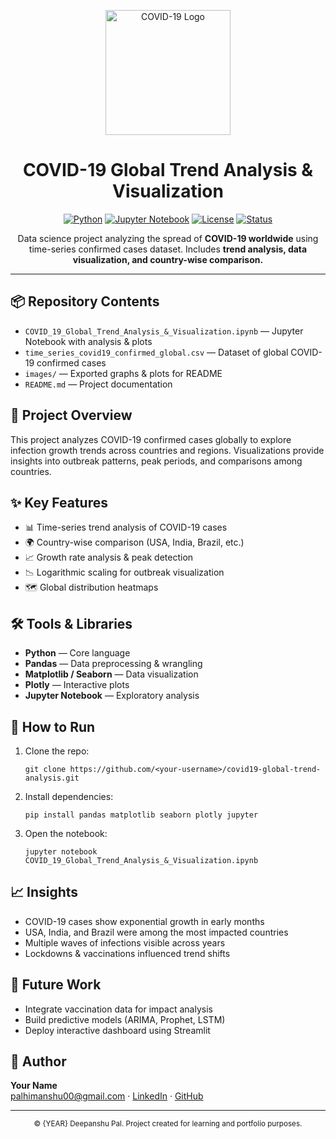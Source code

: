 <!-- Project Header -->
<p align="center">
  <img src="https://upload.wikimedia.org/wikipedia/commons/8/82/Coronavirus_SARS-CoV-2.png" alt="COVID-19 Logo" width="200"/>
</p>

<h1 align="center">COVID-19 Global Trend Analysis & Visualization</h1>

<p align="center">
  <a href="#"><img alt="Python" src="https://img.shields.io/badge/Python-3.9-blue"></a>
  <a href="#"><img alt="Jupyter Notebook" src="https://img.shields.io/badge/Notebook-Jupyter-orange"></a>
  <a href="#"><img alt="License" src="https://img.shields.io/badge/License-MIT-green"></a>
  <a href="#"><img alt="Status" src="https://img.shields.io/badge/Status-Active-success"></a>
</p>

<p align="center">
  Data science project analyzing the spread of <b>COVID-19 worldwide</b> using time-series confirmed cases dataset.  
  Includes <b>trend analysis, data visualization, and country-wise comparison.</b>
</p>

<hr/>

<h2>📦 Repository Contents</h2>

<ul>
  <li><code>COVID_19_Global_Trend_Analysis_&_Visualization.ipynb</code> — Jupyter Notebook with analysis & plots</li>
  <li><code>time_series_covid19_confirmed_global.csv</code> — Dataset of global COVID-19 confirmed cases</li>
  <li><code>images/</code> — Exported graphs & plots for README</li>
  <li><code>README.md</code> — Project documentation</li>
</ul>

<h2>🧭 Project Overview</h2>

<p>
This project analyzes COVID-19 confirmed cases globally to explore infection growth trends across countries and regions.  
Visualizations provide insights into outbreak patterns, peak periods, and comparisons among countries.
</p>

<h2>✨ Key Features</h2>

<ul>
  <li>📊 Time-series trend analysis of COVID-19 cases</li>
  <li>🌍 Country-wise comparison (USA, India, Brazil, etc.)</li>
  <li>📈 Growth rate analysis & peak detection</li>
  <li>📉 Logarithmic scaling for outbreak visualization</li>
  <li>🗺️ Global distribution heatmaps</li>
</ul>

<h2>🛠️ Tools & Libraries</h2>

<ul>
  <li><b>Python</b> — Core language</li>
  <li><b>Pandas</b> — Data preprocessing & wrangling</li>
  <li><b>Matplotlib / Seaborn</b> — Data visualization</li>
  <li><b>Plotly</b> — Interactive plots</li>
  <li><b>Jupyter Notebook</b> — Exploratory analysis</li>
</ul>

<h2>🚀 How to Run</h2>

<ol>
  <li>Clone the repo:
    <pre><code>git clone https://github.com/&lt;your-username&gt;/covid19-global-trend-analysis.git</code></pre>
  </li>
  <li>Install dependencies:
    <pre><code>pip install pandas matplotlib seaborn plotly jupyter</code></pre>
  </li>
  <li>Open the notebook:
    <pre><code>jupyter notebook COVID_19_Global_Trend_Analysis_&_Visualization.ipynb</code></pre>
  </li>
</ol>

<h2>📈 Insights</h2>

<ul>
  <li>COVID-19 cases show exponential growth in early months</li>
  <li>USA, India, and Brazil were among the most impacted countries</li>
  <li>Multiple waves of infections visible across years</li>
  <li>Lockdowns & vaccinations influenced trend shifts</li>
</ul>

<h2>📌 Future Work</h2>

<ul>
  <li>Integrate vaccination data for impact analysis</li>
  <li>Build predictive models (ARIMA, Prophet, LSTM)</li>
  <li>Deploy interactive dashboard using Streamlit</li>
</ul>

<h2>👤 Author</h2>

<p>
<strong>Your Name</strong><br/>
<a href="mailto:palhimasnhu00@gmail.com">palhimanshu00@gmail.com</a> · 
<a href="https://www.linkedin.com/in/deepanshu-pal">LinkedIn</a> · 
<a href="https://https://github.com/DeepanshuGI">GitHub</a>
</p>

<hr/>

<p align="center">
  <sub>© {YEAR} Deepanshu Pal. Project created for learning and portfolio purposes.</sub>
</p>

